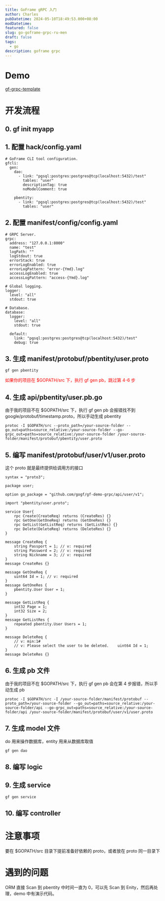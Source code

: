 ```yaml
---
title: GoFrame gRPC 入门
author: Charles
pubDatetime: 2024-05-10T18:49:53.000+08:00
modDatetime:
featured: false
slug: go-goframe-grpc-ru-men
draft: false
tags:
  - go
description: goframe grpc
---
```


# Demo
[gf-grpc-template](https://github.com/zcyc/gf-grpc-template)

# 开发流程

## 0. gf init myapp

## 1. 配置 hack/config.yaml

```
# GoFrame CLI tool configuration.
gfcli:
  gen:
    dao:
      - link: "pgsql:postgres:postgres@tcp(localhost:5432)/test"
        tables: "user"
        descriptionTag: true
        noModelComment: true

    pbentity:
      - link: "pgsql:postgres:postgres@tcp(localhost:5432)/test"
        tables: "user"
```

## 2. 配置 manifest/config/config.yaml

```
# GRPC Server.
grpc:
  address: "127.0.0.1:8000"
  name: "test"
  logPath: ""
  logStdout: true
  errorStack: true
  errorLogEnabled: true
  errorLogPattern: "error-{Ymd}.log"
  accessLogEnabled: true
  accessLogPattern: "access-{Ymd}.log"

# Global logging.
logger:
  level: "all"
  stdout: true

# Database.
database:
  logger:
    level: "all"
    stdout: true

  default:
    link: "pgsql:postgres:postgres@tcp(localhost:5432)/test"
    debug: true
```

## 3. 生成 manifest/protobuf/pbentity/user.proto

```
gf gen pbentity
```

<font color=red>如果你的项目在 $GOPATH/src 下，执行 gf gen pb，跳过第 4-6 步</font>

## 4. 生成 api/pbentity/user.pb.go
由于我的项目不在 $GOPATH/src 下，执行 gf gen pb 会报错找不到 google/protobuf/timestamp.proto，所以手动生成 pbentity
```
protoc -I $GOPATH/src --proto_path=/your-source-folder --go_out=paths=source_relative:/your-source-folder --go-grpc_out=paths=source_relative:/your-source-folder /your-source-folder/manifest/protobuf/pbentity/user.proto
```

## 5. 编写 manifest/protobuf/user/v1/user.proto
这个 proto 就是最终提供给调用方的接口

```
syntax = "proto3";

package user;

option go_package = "github.com/gogf/gf-demo-grpc/api/user/v1";

import "pbentity/user.proto";

service User{
    rpc Create(CreateReq) returns (CreateRes) {}
    rpc GetOne(GetOneReq) returns (GetOneRes) {}
    rpc GetList(GetListReq) returns (GetListRes) {}
    rpc Delete(DeleteReq) returns (DeleteRes) {}
}

message CreateReq {
    string Passport = 1; // v: required
    string Password = 2; // v: required
    string Nickname = 3; // v: required
}
message CreateRes {}

message GetOneReq {
    uint64 Id = 1; // v: required
}
message GetOneRes {
    pbentity.User User = 1;
}

message GetListReq {
    int32 Page = 1;
    int32 Size = 2;
}
message GetListRes {
    repeated pbentity.User Users = 1;
}

message DeleteReq {
    // v: min:1#
    // v: Please select the user to be deleted.    uint64 Id = 1;
}
message DeleteRes {}
```

## 6. 生成 pb 文件
由于我的项目不在 $GOPATH/src 下，执行 gf gen pb 会在第 4 步报错，所以手动生成 pb
```
protoc -I $GOPATH/src -I /your-source-folder/manifest/protobuf --proto_path=/your-source-folder --go_out=paths=source_relative:/your-source-folder/api --go-grpc_out=paths=source_relative:/your-source-folder/api /your-source-folder/manifest/protobuf/user/v1/user.proto
```

## 7. 生成 model 文件
do 用来操作数据库，entity 用来从数据库取值

```
gf gen dao
```

## 8. 编写 logic

## 9. 生成 service

```
gf gen service
```

## 10. 编写 controller

# 注意事项

要在 $GOPATH/src 目录下提前准备好依赖的 proto，或者放在 proto 同一目录下

# 遇到的问题

ORM 直接 Scan 到 pbentity 中时间一直为 0，可以先 Scan 到 Enity，然后再处理，demo 中有演示代码。
